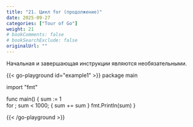 ```yaml
---
title: "21. Цикл for (продолжение)"
date: 2025-09-27
categories: ["Tour of Go"]
weight: 21
# bookComments: false
# bookSearchExclude: false
originalUrl: ""
---
```

Начальная и завершающая инструкции являются необязательными.

{{< go-playground id="example1" >}}
package main

import "fmt"

func main() {
    sum := 1    
    for ; sum < 1000; {
    sum += sum
    }
    fmt.Println(sum)
}


{{< /go-playground >}} 